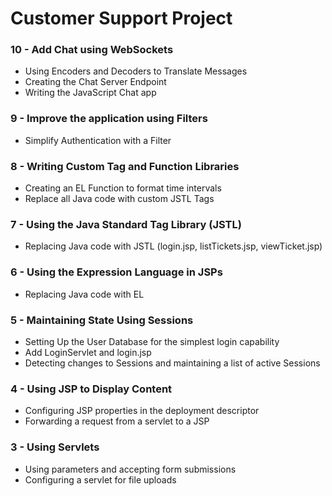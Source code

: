 Customer Support Project
========================

### 10 - Add Chat using WebSockets
* Using Encoders and Decoders to Translate Messages
* Creating the Chat Server Endpoint
* Writing the JavaScript Chat app

### 9 - Improve the application using Filters
* Simplify Authentication with a Filter

### 8 - Writing Custom Tag and Function Libraries
* Creating an EL Function to format time intervals
* Replace all Java code with custom JSTL Tags

### 7 - Using the Java Standard Tag Library (JSTL)
* Replacing Java code with JSTL (login.jsp, listTickets.jsp, viewTicket.jsp)

### 6 - Using the Expression Language in JSPs
* Replacing Java code with EL

### 5 - Maintaining State Using Sessions
* Setting Up the User Database for the simplest login capability
* Add LoginServlet and login.jsp
* Detecting changes to Sessions and maintaining a list of active Sessions

### 4 - Using JSP to Display Content
* Configuring JSP properties in the deployment descriptor
* Forwarding a request from a servlet to a JSP

### 3 - Using Servlets
* Using parameters and accepting form submissions
* Configuring a servlet for file uploads